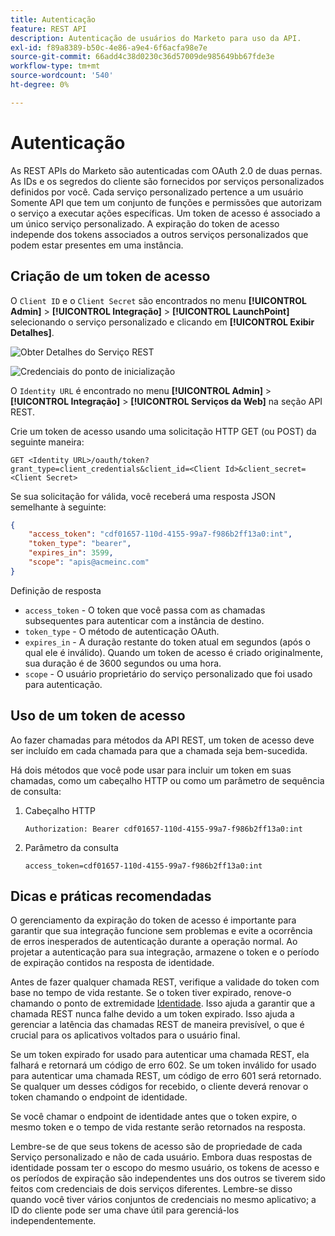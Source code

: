 ```yaml
---
title: Autenticação
feature: REST API
description: Autenticação de usuários do Marketo para uso da API.
exl-id: f89a8389-b50c-4e86-a9e4-6f6acfa98e7e
source-git-commit: 66add4c38d0230c36d57009de985649bb67fde3e
workflow-type: tm+mt
source-wordcount: '540'
ht-degree: 0%

---
```


# Autenticação

As REST APIs do Marketo são autenticadas com OAuth 2.0 de duas pernas. As IDs e os segredos do cliente são fornecidos por serviços personalizados definidos por você. Cada serviço personalizado pertence a um usuário Somente API que tem um conjunto de funções e permissões que autorizam o serviço a executar ações específicas. Um token de acesso é associado a um único serviço personalizado. A expiração do token de acesso independe dos tokens associados a outros serviços personalizados que podem estar presentes em uma instância.

## Criação de um token de acesso

O `Client ID` e o `Client Secret` são encontrados no menu **[!UICONTROL Admin]** > **[!UICONTROL Integração]** > **[!UICONTROL LaunchPoint]** selecionando o serviço personalizado e clicando em **[!UICONTROL Exibir Detalhes]**.

![Obter Detalhes do Serviço REST](assets/authentication-service-view-details.png)

![Credenciais do ponto de inicialização](assets/admin-launchpoint-credentials.png)

O `Identity URL` é encontrado no menu **[!UICONTROL Admin]** > **[!UICONTROL Integração]** > **[!UICONTROL Serviços da Web]** na seção API REST.

Crie um token de acesso usando uma solicitação HTTP GET (ou POST) da seguinte maneira:

```
GET <Identity URL>/oauth/token?grant_type=client_credentials&client_id=<Client Id>&client_secret=<Client Secret>
```

Se sua solicitação for válida, você receberá uma resposta JSON semelhante à seguinte:

```json
{
    "access_token": "cdf01657-110d-4155-99a7-f986b2ff13a0:int",
    "token_type": "bearer",
    "expires_in": 3599,
    "scope": "apis@acmeinc.com"
}
```

Definição de resposta

- `access_token` - O token que você passa com as chamadas subsequentes para autenticar com a instância de destino.
- `token_type` - O método de autenticação OAuth.
- `expires_in` - A duração restante do token atual em segundos (após o qual ele é inválido). Quando um token de acesso é criado originalmente, sua duração é de 3600 segundos ou uma hora.
- `scope` - O usuário proprietário do serviço personalizado que foi usado para autenticação.

## Uso de um token de acesso

Ao fazer chamadas para métodos da API REST, um token de acesso deve ser incluído em cada chamada para que a chamada seja bem-sucedida.

Há dois métodos que você pode usar para incluir um token em suas chamadas, como um cabeçalho HTTP ou como um parâmetro de sequência de consulta:

1. Cabeçalho HTTP

   `Authorization: Bearer cdf01657-110d-4155-99a7-f986b2ff13a0:int`

1. Parâmetro da consulta

   `access_token=cdf01657-110d-4155-99a7-f986b2ff13a0:int`

## Dicas e práticas recomendadas

O gerenciamento da expiração do token de acesso é importante para garantir que sua integração funcione sem problemas e evite a ocorrência de erros inesperados de autenticação durante a operação normal. Ao projetar a autenticação para sua integração, armazene o token e o período de expiração contidos na resposta de identidade.

Antes de fazer qualquer chamada REST, verifique a validade do token com base no tempo de vida restante. Se o token tiver expirado, renove-o chamando o ponto de extremidade [Identidade](https://developer.adobe.com/marketo-apis/api/identity/#tag/Identity/operation/identityUsingGET). Isso ajuda a garantir que a chamada REST nunca falhe devido a um token expirado. Isso ajuda a gerenciar a latência das chamadas REST de maneira previsível, o que é crucial para os aplicativos voltados para o usuário final.

Se um token expirado for usado para autenticar uma chamada REST, ela falhará e retornará um código de erro 602. Se um token inválido for usado para autenticar uma chamada REST, um código de erro 601 será retornado. Se qualquer um desses códigos for recebido, o cliente deverá renovar o token chamando o endpoint de identidade.

Se você chamar o endpoint de identidade antes que o token expire, o mesmo token e o tempo de vida restante serão retornados na resposta.

Lembre-se de que seus tokens de acesso são de propriedade de cada Serviço personalizado e não de cada usuário. Embora duas respostas de identidade possam ter o escopo do mesmo usuário, os tokens de acesso e os períodos de expiração são independentes uns dos outros se tiverem sido feitos com credenciais de dois serviços diferentes. Lembre-se disso quando você tiver vários conjuntos de credenciais no mesmo aplicativo; a ID do cliente pode ser uma chave útil para gerenciá-los independentemente.
